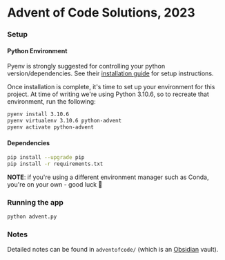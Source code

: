 # Advent of Code Solutions, 2023

### Setup

#### Python Environment

Pyenv is strongly suggested for controlling your python version/dependencies. See their [installation guide](https://github.com/pyenv/pyenv?tab=readme-ov-file#installation) for setup instructions.

Once installation is complete, it's time to set up your environment for this project. At time of writing we're using Python 3.10.6, so to recreate that environment, run the following:

```sh
pyenv install 3.10.6
pyenv virtualenv 3.10.6 python-advent
pyenv activate python-advent
```

#### Dependencies

```sh
pip install --upgrade pip
pip install -r requirements.txt
```

**NOTE**: if you're using a different environment manager such as Conda, you're on your own - good luck :grimacing:

### Running the app

```sh
python advent.py
```

### Notes
Detailed notes can be found in `adventofcode/` (which is an [Obsidian](obsidian.md) vault).
